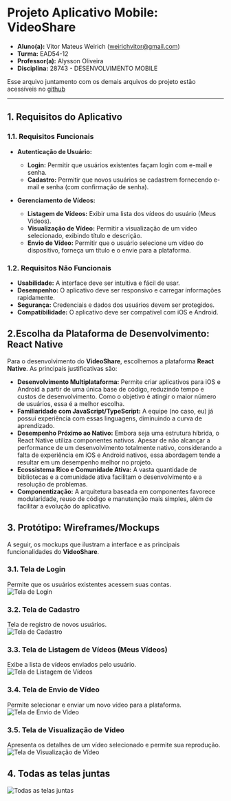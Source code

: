# Projeto Aplicativo Mobile: VideoShare

- **Aluno(a):** Vitor Mateus Weirich (weirichvitor@gmail.com)
- **Turma:** EAD54-12
- **Professor(a):** Alysson Oliveira
- **Disciplina:** 28743 - DESENVOLVIMENTO MOBILE

Esse arquivo juntamento com os demais arquivos do projeto estão acessíveis no [github](<https://github.com/vitorweirich/video-share-mobile/blob/master/layout%20(Protótipo)/Requisitos%20e%20Propósta%20de%20Layout%20(Protótipo).md>)

---

## 1. Requisitos do Aplicativo

### 1.1. Requisitos Funcionais

- **Autenticação de Usuário:**

  - **Login:** Permitir que usuários existentes façam login com e-mail e senha.
  - **Cadastro:** Permitir que novos usuários se cadastrem fornecendo e-mail e senha (com confirmação de senha).

- **Gerenciamento de Vídeos:**
  - **Listagem de Vídeos:** Exibir uma lista dos vídeos do usuário (Meus Vídeos).
  - **Visualização de Vídeo:** Permitir a visualização de um vídeo selecionado, exibindo título e descrição.
  - **Envio de Vídeo:** Permitir que o usuário selecione um vídeo do dispositivo, forneça um título e o envie para a plataforma.

### 1.2. Requisitos Não Funcionais

- **Usabilidade:** A interface deve ser intuitiva e fácil de usar.
- **Desempenho:** O aplicativo deve ser responsivo e carregar informações rapidamente.
- **Segurança:** Credenciais e dados dos usuários devem ser protegidos.
- **Compatibilidade:** O aplicativo deve ser compatível com iOS e Android.

## 2.Escolha da Plataforma de Desenvolvimento: React Native

Para o desenvolvimento do **VideoShare**, escolhemos a plataforma **React Native**. As principais justificativas são:

- **Desenvolvimento Multiplataforma:** Permite criar aplicativos para iOS e Android a partir de uma única base de código, reduzindo tempo e custos de desenvolvimento. Como o objetivo é atingir o maior número de usuários, essa é a melhor escolha.
- **Familiaridade com JavaScript/TypeScript:** A equipe (no caso, eu) já possui experiência com essas linguagens, diminuindo a curva de aprendizado.
- **Desempenho Próximo ao Nativo:** Embora seja uma estrutura híbrida, o React Native utiliza componentes nativos. Apesar de não alcançar a performance de um desenvolvimento totalmente nativo, considerando a falta de experiência em iOS e Android nativos, essa abordagem tende a resultar em um desempenho melhor no projeto.
- **Ecossistema Rico e Comunidade Ativa:** A vasta quantidade de bibliotecas e a comunidade ativa facilitam o desenvolvimento e a resolução de problemas.
- **Componentização:** A arquitetura baseada em componentes favorece modularidade, reuso de código e manutenção mais simples, além de facilitar a evolução do aplicativo.

## 3. Protótipo: Wireframes/Mockups

A seguir, os mockups que ilustram a interface e as principais funcionalidades do **VideoShare**.

### 3.1. Tela de Login

Permite que os usuários existentes acessem suas contas.  
![Tela de Login](login.svg)

### 3.2. Tela de Cadastro

Tela de registro de novos usuários.  
![Tela de Cadastro](cadastro.svg)

### 3.3. Tela de Listagem de Vídeos (Meus Vídeos)

Exibe a lista de vídeos enviados pelo usuário.  
![Tela de Listagem de Vídeos](listar-videos.svg)

### 3.4. Tela de Envio de Vídeo

Permite selecionar e enviar um novo vídeo para a plataforma.  
![Tela de Envio de Vídeo](enviar-video.svg)

### 3.5. Tela de Visualização de Vídeo

Apresenta os detalhes de um vídeo selecionado e permite sua reprodução.  
![Tela de Visualização de Vídeo](ver-video.svg)

## 4. Todas as telas juntas

![Todas as telas juntas](video-share.svg)
